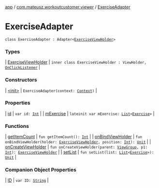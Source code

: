 [app](../../index.md) / [com.mateusz.workoutcustomer.viewer](../index.md) / [ExerciseAdapter](./index.md)

# ExerciseAdapter

`class ExerciseAdapter : Adapter<`[`ExerciseViewHolder`](-exercise-view-holder/index.md)`>`

### Types

| [ExerciseViewHolder](-exercise-view-holder/index.md) | `inner class ExerciseViewHolder : ViewHolder, `[`OnClickListener`](https://developer.android.com/reference/android/view/View/OnClickListener.html) |

### Constructors

| [&lt;init&gt;](-init-.md) | `ExerciseAdapter(context: `[`Context`](https://developer.android.com/reference/android/content/Context.html)`)` |

### Properties

| [id](id.md) | `var id: `[`Int`](https://kotlinlang.org/api/latest/jvm/stdlib/kotlin/-int/index.html) |
| [mExercise](m-exercise.md) | `lateinit var mExercise: `[`List`](https://kotlinlang.org/api/latest/jvm/stdlib/kotlin.collections/-list/index.html)`<`[`Exercise`](../../com.mateusz.workoutcustomer.database/-exercise/index.md)`>` |

### Functions

| [getItemCount](get-item-count.md) | `fun getItemCount(): `[`Int`](https://kotlinlang.org/api/latest/jvm/stdlib/kotlin/-int/index.html) |
| [onBindViewHolder](on-bind-view-holder.md) | `fun onBindViewHolder(holder: `[`ExerciseViewHolder`](-exercise-view-holder/index.md)`, position: `[`Int`](https://kotlinlang.org/api/latest/jvm/stdlib/kotlin/-int/index.html)`): `[`Unit`](https://kotlinlang.org/api/latest/jvm/stdlib/kotlin/-unit/index.html) |
| [onCreateViewHolder](on-create-view-holder.md) | `fun onCreateViewHolder(parent: `[`ViewGroup`](https://developer.android.com/reference/android/view/ViewGroup.html)`, p1: `[`Int`](https://kotlinlang.org/api/latest/jvm/stdlib/kotlin/-int/index.html)`): `[`ExerciseViewHolder`](-exercise-view-holder/index.md) |
| [setList](set-list.md) | `fun setList(list: `[`List`](https://kotlinlang.org/api/latest/jvm/stdlib/kotlin.collections/-list/index.html)`<`[`Exercise`](../../com.mateusz.workoutcustomer.database/-exercise/index.md)`>): `[`Unit`](https://kotlinlang.org/api/latest/jvm/stdlib/kotlin/-unit/index.html) |

### Companion Object Properties

| [ID](-i-d.md) | `var ID: `[`String`](https://kotlinlang.org/api/latest/jvm/stdlib/kotlin/-string/index.html) |

